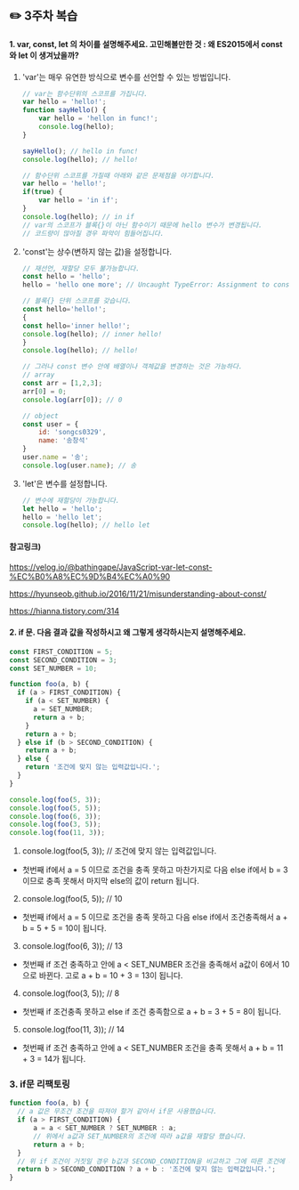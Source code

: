 ## ✏️ 3주차 복습

#### 1. var, const, let 의 차이를 설명해주세요. 고민해볼만한 것 : 왜 ES2015에서 const와 let 이 생겨났을까?
1. 'var'는 매우 유연한 방식으로 변수를 선언할 수 있는 방법입니다.

    ```javascript
    // var는 함수단위의 스코프를 가집니다.
    var hello = 'hello!';
    function sayHello() {
        var hello = 'hellon in func!';
        console.log(hello);
    }

    sayHello(); // hello in func!
    console.log(hello); // hello!
    ```


    ```javascript
    // 함수단위 스코프를 가질때 아래와 같은 문제점을 야기합니다.
    var hello = 'hello!';
    if(true) {
        var hello = 'in if';
    }
    console.log(hello); // in if
    // var의 스코프가 블록{}이 아닌 함수이기 때문에 hello 변수가 변경됩니다.
    // 코드량이 많아질 경우 파악이 힘들어집니다.
    ```

2. 'const'는 상수(변하지 않는 값)을 설정합니다.

    ```javascript
    // 재선언, 재할당 모두 불가능합니다.
    const hello = 'hello';
    hello = 'hello one more'; // Uncaught TypeError: Assignment to constant variable.
    ```

    ```javascript
    // 블록{} 단위 스코프를 갖습니다.
    const hello='hello!';
    {
    const hello='inner hello!'; 
    console.log(hello); // inner hello!
    }
    console.log(hello); // hello!
    ```

    ```javascript
    // 그러나 const 변수 안에 배열이나 객체값을 변경하는 것은 가능하다.
    // array
    const arr = [1,2,3];
    arr[0] = 0;
    console.log(arr[0]); // 0

    // object
    const user = {
        id: 'songcs0329',
        name: '송창석'
    }
    user.name = '송';
    console.log(user.name); // 송
    ```

3. 'let'은 변수를 설정합니다.

    ```javascript
    // 변수에 재할당이 가능합니다.
    let hello = 'hello';
    hello = 'hello let';
    console.log(hello); // hello let
    ```

#### 참고링크)
<https://velog.io/@bathingape/JavaScript-var-let-const-%EC%B0%A8%EC%9D%B4%EC%A0%90>

<https://hyunseob.github.io/2016/11/21/misunderstanding-about-const/>

<https://hianna.tistory.com/314>



#### 2. if 문. 다음 결과 값을 작성하시고 왜 그렇게 생각하시는지 설명해주세요.

``` javascript
const FIRST_CONDITION = 5;
const SECOND_CONDITION = 3;
const SET_NUMBER = 10;

function foo(a, b) {
  if (a > FIRST_CONDITION) {
    if (a < SET_NUMBER) {
      a = SET_NUMBER;
      return a + b;
    }
    return a + b;
  } else if (b > SECOND_CONDITION) {
    return a + b;
  } else {
    return '조건에 맞지 않는 입력값입니다.';
  }
}

console.log(foo(5, 3));
console.log(foo(5, 5));
console.log(foo(6, 3));
console.log(foo(3, 5));
console.log(foo(11, 3));
```

1. console.log(foo(5, 3)); // 조건에 맞지 않는 입력값입니다.
- 첫번째 if에서 a = 5 이므로 조건을 충족 못하고 마찬가지로 다음 else if에서 b = 3 이므로 충족 못해서 마지막 else의 값이 return 됩니다.
2. console.log(foo(5, 5)); // 10
- 첫번째 if에서 a = 5 이므로 조건을 충족 못하고 다음 else if에서 조건충족해서 a + b = 5 + 5 = 10이 됩니다.
3. console.log(foo(6, 3)); // 13
- 첫번째 if 조건 충족하고 안에 a < SET_NUMBER 조건을 충족해서 a값이 6에서 10으로 바뀐다. 고로 a + b = 10 + 3 = 13이 됩니다.
4. console.log(foo(3, 5)); // 8
- 첫번째 if 조건충족 못하고 else if 조건 충족함으로 a + b = 3 + 5 = 8이 됩니다.
5. console.log(foo(11, 3)); // 14
- 첫번째 if 조건 충족하고 안에 a < SET_NUMBER 조건을 충족 못해서 a + b = 11 + 3 = 14가 됩니다.

### 3. if문 리팩토링
``` javascript
function foo(a, b) {
  // a 값은 무조건 조건을 따져야 할거 같아서 if문 사용했습니다.
  if (a > FIRST_CONDITION) {
      a = a < SET_NUMBER ? SET_NUMBER : a;
      // 위에서 a값과 SET_NUMBER의 조건에 따라 a값을 재할당 했습니다.
      return a + b;
  }
  // 위 if 조건이 거짓일 경우 b값과 SECOND_CONDITION을 비교하고 그에 따른 조건에 따라 값을 return했습니다.
  return b > SECOND_CONDITION ? a + b : '조건에 맞지 않는 입력값입니다.';
}
```
